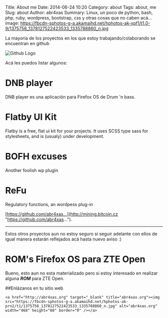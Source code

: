 Title: About me
Date: 2014-06-24 10:20
Category: about
Tags: about, me
Slug: about
Author: abr4xas
Summary: Linux, un poco de python, bash, php, ruby, wordpress, bootstrap, css y otras cosas que no caben acá...
image: https://fbcdn-sphotos-g-a.akamaihd.net/hphotos-ak-xpf1/t1.0-9/1375758_1378127522423533_1335788860_n.jpg


La mayoría de los proyectos en los que estoy trabajando/colaborando se encuentran en  github

![Github Logo][id]


Acá les puedos listar algunos:

# DNB player 
DNB player es una aplicación para Firefox OS de Drum 'n bass.
# Flatby UI Kit
Flatby is a free, flat ui kit for your projects. It uses SCSS type sass for stylesheets, and is (usualy) under development.
# BOFH excuses
Another foolish wp plugin
# ReFu
Regulatory functions, an wordpess plug-in


[https://github.com/abr4xas...](http://mining.bitcoin.cz "https://github.com/abr4xas...").


_________________________________________________________________________________________
Estos otros proyectos aun no estoy seguro si seguir adelante con ellos de igual manera estarán reflejados acá hasta nuevo aviso :)

# ROM's Firefox OS para ZTE Open
Bueno, esto aun no esta materializado pero si estoy interesado en realizar alguna ***ROM*** para ZTE Open.

##Enlázanos en tu sitio web

    <a href="http://abr4xas.org" target="_blank" title="abr4xas.org"><img src="https://fbcdn-sphotos-g-a.akamaihd.net/hphotos-ak-prn2/t1/1375758_1378127522423533_1335788860_n.jpg" alt="abr4xas.org" width="468" height="60" border="0" /></a>


[id]: https://github.global.ssl.fastly.net/images/modules/logos_page/GitHub-Logo.png  "Github Logo"

    